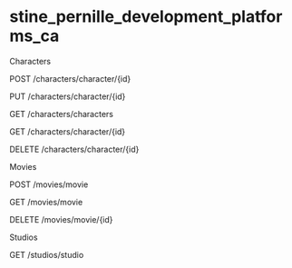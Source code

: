# stine_pernille_development_platforms_ca

Characters

POST /characters/character/{id}

PUT /characters/character/{id}

GET /characters/characters

GET /characters/character/{id}

DELETE /characters/character/{id}

Movies

POST /movies/movie

GET /movies/movie

DELETE /movies/movie/{id}

Studios

GET /studios/studio
